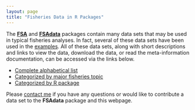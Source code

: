 ```yaml
---
layout: page
title: "Fisheries Data in R Packages"
---
```


The [**FSA**](https://github.com/droglenc/FSA) and [**FSAdata**](https://github.com/droglenc/FSAdata) packages contain many data sets that may be used in typical fisheries analyses.  In fact, several of these data sets have been used in the [examples](http://derekogle.com/fishR/examples/).  All of these data sets, along with short descriptions and links to view the data, download the data, or read the meta-information documentation, can be accessed via the links below.

* [Complete alphabetical list](CompleteList)
* [Categorized by major fisheries topic](byTopic)
* [Categorized by R package](byPackage)

Please <a href="mailto:DerekOgle51@gmail.com?subject=FSA%20Data">contact me</a> if you have any questions or would like to contribute a data set to the **FSAdata** package and this webpage.

